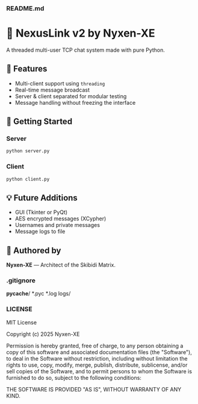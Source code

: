 
### README.md
# 🧐 NexusLink v2 by Nyxen-XE

A threaded multi-user TCP chat system made with pure Python.

## 👾 Features
- Multi-client support using `threading`
- Real-time message broadcast
- Server & client separated for modular testing
- Message handling without freezing the interface

## 🚀 Getting Started

### Server
```bash
python server.py
```

### Client
```bash
python client.py
```

## 💡 Future Additions
- GUI (Tkinter or PyQt)
- AES encrypted messages (XCypher)
- Usernames and private messages
- Message logs to file

## 🧐 Authored by
**Nyxen-XE** — Architect of the Skibidi Matrix.


### .gitignore
__pycache__/
*.pyc
*.log
logs/


### LICENSE
MIT License

Copyright (c) 2025 Nyxen-XE

Permission is hereby granted, free of charge, to any person obtaining a copy
of this software and associated documentation files (the "Software"), to deal
in the Software without restriction, including without limitation the rights
to use, copy, modify, merge, publish, distribute, sublicense, and/or sell
copies of the Software, and to permit persons to whom the Software is
furnished to do so, subject to the following conditions:

THE SOFTWARE IS PROVIDED "AS IS", WITHOUT WARRANTY OF ANY KIND.